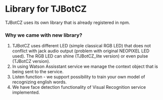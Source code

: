 # Library for TJBotCZ
TJBotCZ uses its own library that is already registered in npm.

### Why we came with new library?
1. TJBotCZ uses different LED (simple classical RGB LED) that does not conflict with jack audio output (problem with original NEOPIXEL LED used). The RGB LED can shine (TJBotCZ_lite version) or even pulse (TJBotCZ version).
2. In using Watson Assisstant service we manage the context object that is being sent to the service.
3. Listen function - we support possibility to train your own model of recognizing english words.
4. We have face detection functionality of Visual Recognition service implemented.
